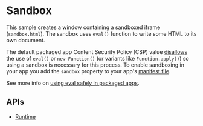# Sandbox

This sample creates a window containing a sandboxed iframe (`sandbox.html`).
The sandbox uses `eval()` function to write some HTML to its own document.

The default packaged app Content Security Policy (CSP) value
[disallows](http://developer.chrome.com/trunk/apps/app_csp.html) the use of
`eval()` or `new Function()` (or variants like `Function.apply()`) so using a
sandbox is necessary for this process. To enable sandboxing in your app you
add the `sandbox` property to your app's [manifest file](http://developer.chrome.com/trunk/apps/manifest.html#sandbox).

See more info on [using eval safely in packaged apps](http://developer.chrome.com/trunk/apps/sandboxingEval.html).

## APIs

* [Runtime](http://developer.chrome.com/trunk/apps/app.runtime.html)

